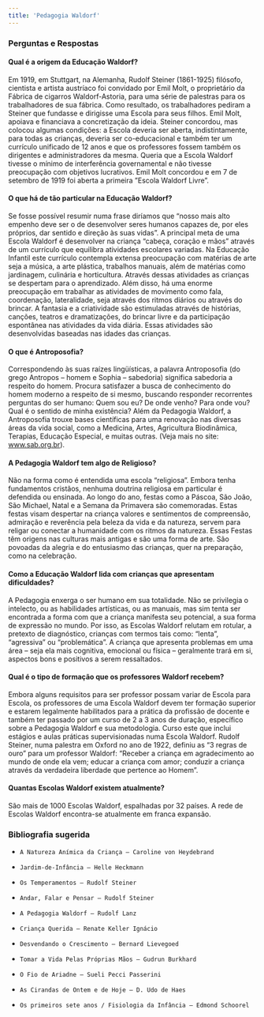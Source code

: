 ```yaml
---
title: 'Pedagogia Waldorf'
---
```


### Perguntas e Respostas

#### Qual é a origem da Educação Waldorf?

 Em 1919, em Stuttgart, na Alemanha, Rudolf Steiner (1861-1925) filósofo, cientista e artista austríaco foi convidado por Emil Molt, o proprietário da Fábrica de cigarros Waldorf-Astoria, para uma série de palestras para os trabalhadores de sua fábrica. Como resultado, os trabalhadores pediram a Steiner que fundasse e dirigisse uma Escola para seus filhos. Emil Molt, apoiava e financiava a concretização da ideia. Steiner concordou, mas colocou algumas condições: a Escola deveria ser aberta, indistintamente, para todas as crianças, deveria ser co-educacional e também ter um currículo unificado de 12 anos e que os professores fossem também os dirigentes e administradores da mesma. Queria que a Escola Waldorf tivesse o mínimo de interferência governamental e não tivesse preocupação com objetivos lucrativos. Emil Molt concordou e em 7 de setembro de 1919 foi aberta a primeira ”Escola Waldorf Livre”.

#### O que há de tão particular na Educação Waldorf?

Se fosse possível resumir numa frase diríamos que “nosso mais alto empenho deve ser o de desenvolver seres humanos capazes de, por eles próprios, dar sentido e direção às suas vidas”. A principal meta de uma Escola Waldorf é desenvolver na criança “cabeça, coração e mãos” através de um currículo que equilibra atividades escolares variadas. Na Educação Infantil este currículo contempla extensa preocupação com matérias de arte seja a música, a arte plástica, trabalhos manuais, além de matérias como jardinagem, culinária e horticultura. Através dessas atividades as crianças se despertam para o aprendizado. Além disso, há uma enorme preocupação em trabalhar as atividades de movimento como fala, coordenação, lateralidade, seja através dos ritmos diários ou através do brincar. A fantasia e a criatividade são estimuladas através de histórias, canções, teatros e dramatizações, do brincar livre e da participação espontânea nas atividades da vida diária. Essas atividades são desenvolvidas baseadas nas idades das crianças.

#### O que é Antroposofia?

Correspondendo às suas raízes lingüísticas, a palavra Antroposofia (do grego Antropos – homem e Sophia – sabedoria) significa sabedoria a respeito do homem. Procura satisfazer a busca de conhecimento do homem moderno a respeito de si mesmo, buscando responder recorrentes perguntas do ser humano: Quem sou eu? De onde venho? Para onde vou? Qual é o sentido de minha existência? Além da Pedagogia Waldorf, a Antroposofia trouxe bases científicas para uma renovação nas diversas áreas da vida social, como a Medicina, Artes, Agricultura Biodinâmica, Terapias, Educação Especial, e muitas outras. (Veja mais no site: www.sab.org.br).

#### A Pedagogia Waldorf tem algo de Religioso?

 Não na forma como é entendida uma escola “religiosa”. Embora tenha fundamentos cristãos, nenhuma doutrina religiosa em particular é defendida ou ensinada. Ao longo do ano, festas como a Páscoa, São João, São Michael, Natal e a Semana da Primavera são comemoradas. Estas festas visam despertar na criança valores e sentimentos de compreensão, admiração e reverência pela beleza da vida e da natureza, servem para religar ou conectar a humanidade com os ritmos da natureza. Essas Festas têm origens nas culturas mais antigas e são uma forma de arte. São povoadas da alegria e do entusiasmo das crianças, quer na preparação, como na celebração.

#### Como a Educação Waldorf lida com crianças que apresentam dificuldades?

A Pedagogia enxerga o ser humano em sua totalidade. Não se privilegia o intelecto, ou as habilidades artísticas, ou as manuais, mas sim tenta ser encontrada a forma com que a criança manifesta seu potencial, a sua forma de expressão no mundo. Por isso, as Escolas Waldorf relutam em rotular, a pretexto de diagnóstico, crianças com termos tais como: “lenta”, “agressiva” ou “problemática”. A criança que apresenta problemas em uma área – seja ela mais cognitiva, emocional ou física – geralmente trará em si, aspectos bons e positivos a serem ressaltados.

#### Qual é o tipo de formação que os professores Waldorf recebem?

Embora alguns requisitos para ser professor possam variar de Escola para Escola, os professores de uma Escola Waldorf devem ter formação superior e estarem legalmente habilitados para a prática da profissão de docente e também ter passado por um curso de 2 a 3 anos de duração, específico sobre a Pedagogia Waldorf e sua metodologia. Curso este que inclui estágios e aulas práticas supervisionadas numa Escola Waldorf. Rudolf Steiner, numa palestra em Oxford no ano de 1922, definiu as “3 regras de ouro” para um professor Waldorf: “Receber a criança em agradecimento ao mundo de onde ela vem; educar a criança com amor; conduzir a criança através da verdadeira liberdade que pertence ao Homem”.

#### Quantas Escolas Waldorf existem atualmente?

São mais de 1000 Escolas Waldorf, espalhadas por 32 países. A rede de Escolas Waldorf encontra-se atualmente em franca expansão.

### Bibliografia sugerida

*     A Natureza Anímica da Criança – Caroline von Heydebrand
*     Jardim-de-Infância – Helle Heckmann
*     Os Temperamentos – Rudolf Steiner
*     Andar, Falar e Pensar – Rudolf Steiner
*     A Pedagogia Waldorf – Rudolf Lanz
*     Criança Querida – Renate Keller Ignácio
*     Desvendando o Crescimento – Bernard Lievegoed
*     Tomar a Vida Pelas Próprias Mãos – Gudrun Burkhard
*     O Fio de Ariadne – Sueli Pecci Passerini
*     As Cirandas de Ontem e de Hoje – D. Udo de Haes
*     Os primeiros sete anos / Fisiologia da Infância – Edmond Schoorel